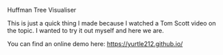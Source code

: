 Huffman Tree Visualiser

This is just a quick thing I made because I watched a Tom Scott video on the topic. I wanted to try it out myself and here we are.

You can find an online demo here: https://yurtle212.github.io/
